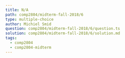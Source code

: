 ```yaml
---
title: N/A
path: comp2804/midterm-fall-2018/6
type: multiple-choice
author: Michiel Smid
question: comp2804/midterm-fall-2018/6/question.ts
solution: comp2804/midterm-fall-2018/6/solution.md
tags:
  - comp2804
  - comp2804-midterm
---
```

